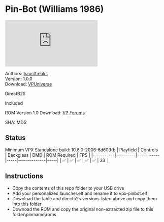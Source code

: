 # Pin-Bot (Williams 1986)

![Table Preview](https://www.vpforums.org/index.php?app=downloads&module=display&section=screenshot&record=119620&id=18670&full=1)
                 

Authors: [hauntfreaks](https://vpuniverse.com/profile/5216-hauntfreaks/)  
Version: 1.0.0  
Download: [VPUniverse](https://vpuniverse.com/files/file/11489-pinbot-williams-1986-b2s-with-full-dmd/)

DirectB2S

Included

ROM
Version 1.0
Download: [VP Forums](https://www.vpforums.org/index.php?app=downloads&showfile=898)

SHA: 
MD5: 

## Status 

Minimum VPX Standalone build: 10.8.0-2006-6d603fb
| Playfield | Controls | Backglass | DMD | ROM Required | FPS | 
|-----------|----------|-----------|-----|--------------|-----|
| :white_check_mark: | :white_check_mark: | :white_check_mark: | :white_check_mark: | :white_check_mark: | 33 |

## Instructions

- Copy the contents of this repo folder to your USB drive
- Add your personalized launcher.elf and rename it to vpx-pinbot.elf
- Download the table and directb2s versions listed above and copy them into this folder
- Downoad the ROM and copy the original non-extracted zip file to this folder\pinmame\roms